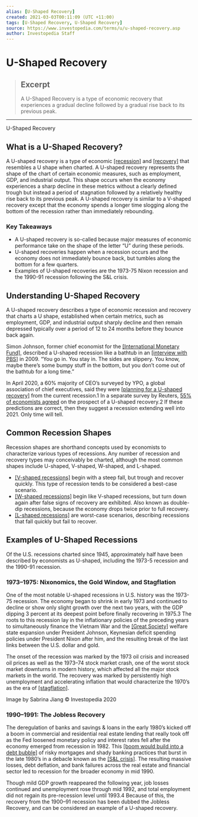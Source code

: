 ```yaml
---
alias: [U-Shaped Recovery]
created: 2021-03-03T00:11:09 (UTC +11:00)
tags: [U-Shaped Recovery, U-Shaped Recovery]
source: https://www.investopedia.com/terms/u/u-shaped-recovery.asp
author: Investopedia Staff
---
```


# U-Shaped Recovery

> ## Excerpt
> A U-Shaped Recovery is a type of economic recovery that experiences a gradual decline followed by a gradual rise back to its previous peak.

---

U-Shaped Recovery
## What is a U-Shaped Recovery?

A U-shaped recovery is a type of economic [[recession]](https://www.investopedia.com/terms/r/recession.asp) and [[recovery]](https://www.investopedia.com/terms/e/economic-recovery.asp) that resembles a U shape when charted. A U-shaped recovery represents the shape of the chart of certain economic measures, such as employment, GDP, and industrial output. This shape occurs when the economy experiences a sharp decline in these metrics without a clearly defined trough but instead a period of stagnation followed by a relatively healthy rise back to its previous peak. A U-shaped recovery is similar to a V-shaped recovery except that the economy spends a longer time slogging along the bottom of the recession rather than immediately rebounding.

### Key Takeaways

-   A U-shaped recovery is so-called because major measures of economic performance take on the shape of the letter “U” during these periods.
-   U-shaped recoveries happen when a recession occurs and the economy does not immediately bounce back, but tumbles along the bottom for a few quarters. 
-   Examples of U-shaped recoveries are the 1973-75 Nixon recession and the 1990-91 recession following the S&L crisis.

## Understanding U-Shaped Recovery

A U-shaped recovery describes a type of economic recession and recovery that charts a U shape, established when certain metrics, such as employment, GDP, and industrial output sharply decline and then remain depressed typically over a period of 12 to 24 months before they bounce back again. 

Simon Johnson, former chief economist for the [[International Monetary Fund]](https://www.investopedia.com/terms/i/imf.asp), described a U-shaped recession like a bathtub in an [[interview with PBS]](https://www.cnbc.com/id/32417053) in 2009. “You go in. You stay in. The sides are slippery. You know, maybe there’s some bumpy stuff in the bottom, but you don’t come out of the bathtub for a long time.”

In April 2020, a 60% majority of CEO’s surveyed by YPO, a global association of chief executives, said they were [[planning for a U-shaped recovery]](https://www.reuters.com/article/us-health-coronavirus-business-survey/global-ceos-see-u-shaped-recession-due-to-coronavirus-survey-idUSKCN22403M) from the current recession.1 In a separate survey by Reuters, [55% of economists agreed](https://www.reuters.com/article/us-global-economy-poll/global-economic-contraction-to-be-steepest-on-record-recovery-u-shaped-reuters-poll-idUSKCN22600U) on the prospect of a U-shaped recovery.2 If these predictions are correct, then they suggest a recession extending well into 2021. Only time will tell.

## Common Recession Shapes

Recession shapes are shorthand concepts used by economists to characterize various types of recessions. Any number of recession and recovery types may conceivably be charted, although the most common shapes include U-shaped, V-shaped, W-shaped, and L-shaped.

-   [[V-shaped recessions]](https://www.investopedia.com/terms/v/v-shaped-recovery.asp) begin with a steep fall, but trough and recover quickly. This type of recession tends to be considered a best-case scenario.
-   [[W-shaped recessions]](https://www.investopedia.com/terms/w/w-shaped-recovery.asp) begin like V-shaped recessions, but turn down again after false signs of recovery are exhibited. Also known as double-dip recessions, because the economy drops twice prior to full recovery.
-   [[L-shaped recessions]](https://www.investopedia.com/terms/l/l-shaped-recession.asp) are worst-case scenarios, describing recessions that fall quickly but fail to recover.

## Examples of U-Shaped Recessions

Of the U.S. recessions charted since 1945, approximately half have been described by economists as U-shaped, including the 1973-5 recession and the 1990-91 recession.

### 1973–1975: Nixonomics, the Gold Window, and Stagflation

One of the most notable U-shaped recessions in U.S. history was the 1973-75 recession. The economy began to shrink in early 1973 and continued to decline or show only slight growth over the next two years, with the GDP dipping 3 percent at its deepest point before finally recovering in 1975.3 The roots to this recession lay in the inflationary policies of the preceding years to simultaneously finance the Vietnam War and the [[Great Society]](https://www.investopedia.com/terms/g/great-society.asp) welfare state expansion under President Johnson, Keynesian deficit spending policies under President Nixon after him, and the resulting break of the last links between the U.S. dollar and gold. 

The onset of the recession was marked by the 1973 oil crisis and increased oil prices as well as the 1973–74 stock market crash, one of the worst stock market downturns in modern history, which affected all the major stock markets in the world. The recovery was marked by persistently high unemployment and accelerating inflation that would characterize the 1970’s as the era of [[stagflation]](https://www.investopedia.com/terms/s/stagflation.asp). 

Image by Sabrina Jiang © Investopedia 2020

### 1990–1991: The Jobless Recovery

The deregulation of banks and savings & loans in the early 1980’s kicked off a boom in commercial and residential real estate lending that really took off as the Fed loosened monetary policy and interest rates fell after the economy emerged from recession in 1982. This [[boom would build into a debt bubble]](https://www.investopedia.com/articles/investing/082515/how-do-asset-bubbles-cause-recessions.asp) of risky mortgages and shady banking practices that burst in the late 1980’s in a debacle known as the [[S&L crisis]](https://www.investopedia.com/terms/s/sl-crisis.asp). The resulting massive losses, debt deflation, and bank failures across the real estate and financial sector led to recession for the broader economy in mid 1990. 

Though mild GDP growth reappeared the following year, job losses continued and unemployment rose through mid 1992, and total employment did not regain its pre-recession level until 1993.4 Because of this, the recovery from the 1900–91 recession has been dubbed the Jobless Recovery, and can be considered an example of a U-shaped recovery.
